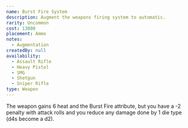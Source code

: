 ```yaml
---
name: Burst Fire System
description: Augment the weapons firing system to automatic.
rarity: Uncommon
cost: 13000
placement: Ammo
notes:
  - Augmentation
createdBy: null
availability:
  - Assault Rifle
  - Heavy Pistol
  - SMG
  - Shotgun
  - Sniper Rifle
type: Weapon
---
```

The weapon gains 6 heat and the Burst Fire attribute, but you have a -2 penalty with attack rolls and you reduce any damage done by 1 die type (d4s become a d2).
